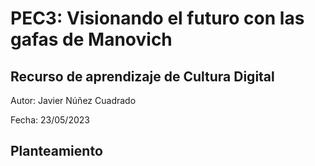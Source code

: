 # PEC3: Visionando el futuro con las gafas de Manovich
## Recurso de aprendizaje de Cultura Digital

Autor: Javier Núñez Cuadrado

Fecha: 23/05/2023

## Planteamiento
